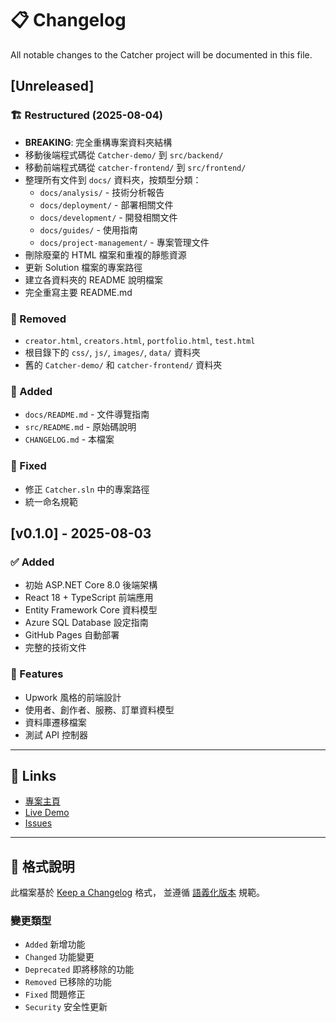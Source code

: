 # 📋 Changelog

All notable changes to the Catcher project will be documented in this file.

## [Unreleased]

### 🏗️ Restructured (2025-08-04)
- **BREAKING**: 完全重構專案資料夾結構
- 移動後端程式碼從 `Catcher-demo/` 到 `src/backend/`
- 移動前端程式碼從 `catcher-frontend/` 到 `src/frontend/`
- 整理所有文件到 `docs/` 資料夾，按類型分類：
  - `docs/analysis/` - 技術分析報告
  - `docs/deployment/` - 部署相關文件
  - `docs/development/` - 開發相關文件
  - `docs/guides/` - 使用指南
  - `docs/project-management/` - 專案管理文件
- 刪除廢棄的 HTML 檔案和重複的靜態資源
- 更新 Solution 檔案的專案路徑
- 建立各資料夾的 README 說明檔案
- 完全重寫主要 README.md

### 📁 Removed
- `creator.html`, `creators.html`, `portfolio.html`, `test.html`
- 根目錄下的 `css/`, `js/`, `images/`, `data/` 資料夾
- 舊的 `Catcher-demo/` 和 `catcher-frontend/` 資料夾

### 📝 Added
- `docs/README.md` - 文件導覽指南
- `src/README.md` - 原始碼說明
- `CHANGELOG.md` - 本檔案

### 🔧 Fixed
- 修正 `Catcher.sln` 中的專案路徑
- 統一命名規範

## [v0.1.0] - 2025-08-03

### ✅ Added
- 初始 ASP.NET Core 8.0 後端架構
- React 18 + TypeScript 前端應用
- Entity Framework Core 資料模型
- Azure SQL Database 設定指南
- GitHub Pages 自動部署
- 完整的技術文件

### 🎯 Features
- Upwork 風格的前端設計
- 使用者、創作者、服務、訂單資料模型
- 資料庫遷移檔案
- 測試 API 控制器

---

## 🔗 Links
- [專案主頁](https://github.com/KandiceWang/catcher-demo)
- [Live Demo](https://kandicewang.github.io/catcher-demo/)
- [Issues](https://github.com/KandiceWang/catcher-demo/issues)

---

## 📝 格式說明
此檔案基於 [Keep a Changelog](https://keepachangelog.com/zh-TW/1.0.0/) 格式，
並遵循 [語義化版本](https://semver.org/lang/zh-TW/) 規範。

### 變更類型
- `Added` 新增功能
- `Changed` 功能變更
- `Deprecated` 即將移除的功能
- `Removed` 已移除的功能
- `Fixed` 問題修正
- `Security` 安全性更新
